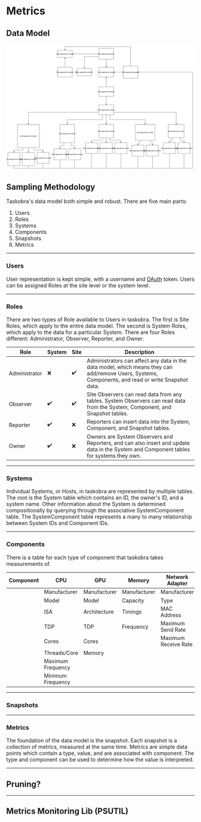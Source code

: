 # Metrics

## Data Model

![Data Model](images/ORM.svg)

## Sampling Methodology

Taskobra's data model both simple and robust.  There are five
main parts:
1. Users
1. Roles
1. Systems
1. Components
1. Snapshots
1. Metrics

---

### Users

User representation is kept simple, with a username and [OAuth](./auth.md) token.
Users can be assigned Roles at the site level or the system level.

---

### Roles

There are two types of Role available to Users in taskobra.  The first is Site
Roles, which apply to the entire data model.  The second is System Roles, which
apply to the data for a particular System.  There are four Roles different:
Administrator, Observer, Reporter, and Owner.

Role          |             System |               Site | Description
--------------|--------------------|--------------------|-------------
Administrator |                :x: | :heavy_check_mark: | Administrators can affect any data in the data model, which means they can add/remove Users, Systems, Components, and read or write Snapshot data.
Observer      | :heavy_check_mark: | :heavy_check_mark: | Site Observers can read data from any tables.  System Observers can read data from the System, Component, and Snapshot tables.
Reporter      | :heavy_check_mark: |                :x: | Reporters can insert data into the System, Component, and Snapshot tables.
Owner         | :heavy_check_mark: |                :x: |Owners are System Observers and Reporters, and can also insert and update data in the System and Component tables for systems they own.

---

### Systems

Individual Systems, or Hosts, in taskobra are represented by multiple tables.
The root is the System table which contains an ID, the owner's ID, and a system
name.  Other information about the System is determined compositionally by querying
through the associative SystemComponent table.  The SystemComponent table represents
a many to many relationship between System IDs and Component IDs.

---

### Components

There is a table for each type of component that taskobra takes measurements of.

| Component |               CPU |          GPU |       Memory |      Network Adapter |      Storage
|-----------|-------------------|--------------|--------------|----------------------|--------------
|           |      Manufacturer | Manufacturer | Manufacturer |         Manufacturer | Manufacturer
|           |             Model |        Model |     Capacity |                 Type |     Capacity
|           |               ISA | Architecture |      Timings |          MAC Address | Maximum Write Rate
|           |               TDP |          TDP |    Frequency |    Maximum Send Rate | Maximum Read Rate
|           |             Cores |        Cores |              | Maximum Receive Rate |
|           |      Threads/Core |       Memory |              |                      |
|           | Maximum Frequency |              |              |                      |
|           | Minimum Frequency |              |              |                      |


---

### Snapshots

---

### Metrics

The foundation of the data model is the snapshot.  Each snapshot
is a collection of metrics, measured at the same time.  Metrics
are simple data points which contain a type, value, and are
associated with component.  The type and component can be used
to determine how the value is interpreted.

---

## Pruning?

---

## Metrics Monitoring Lib (PSUTIL)


